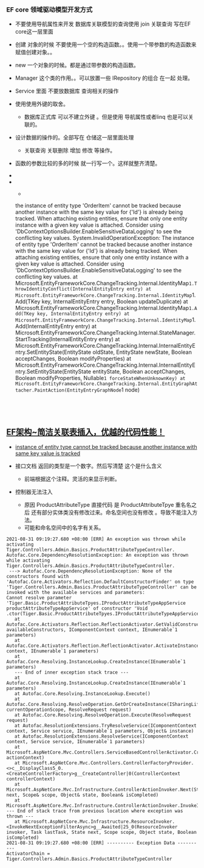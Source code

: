 ### EF core 领域驱动模型开发方式

- 不要使用导航属性来开发 数据库关联模型的查询使用 join 关联查询 写在EF core这一层里面 
- 创建 对象的时候 不要使用一个空的构造函数。。使用一个带参数的构造函数来赋值创建对象。。
- new 一个对象的时候。都是通过带参数的构造函数。


- Manager 这个类的作用。。可以放置一些 IRepository 的组合 在一起 处理。
- Service 里面 不要放数据库 查询相关的操作
- 使用使用外键的取舍。

  - 数据库正式库 可以不建立外键 。但是使用 导航属性或者linq 也是可以关联的。
- 设计数据的操作的。全部写在 仓储这一层里面处理

  - 关联查询 关联删除 增加 修改 等操作。
- 函数的参数比较的多的时候 就一行写一个。这样就整齐清楚。




- 

- - ```
  the instance of entity type 'OrderItem' cannot be tracked because another instance with the same key value for {'Id'} is already being tracked. When attaching existing entities, ensure that only one entity instance with a given key value is attached. Consider using 'DbContextOptionsBuilder.EnableSensitiveDataLogging' to see the conflicting key values.
  System.InvalidOperationException: The instance of entity type 'OrderItem' cannot be tracked because another instance with the same key value for {'Id'} is already being tracked. When attaching existing entities, ensure that only one entity instance with a given key value is attached. Consider using 'DbContextOptionsBuilder.EnableSensitiveDataLogging' to see the conflicting key values.
     at Microsoft.EntityFrameworkCore.ChangeTracking.Internal.IdentityMap`1.ThrowIdentityConflict(InternalEntityEntry entry)
     at Microsoft.EntityFrameworkCore.ChangeTracking.Internal.IdentityMap`1.Add(TKey key, InternalEntityEntry entry, Boolean updateDuplicate)
     at Microsoft.EntityFrameworkCore.ChangeTracking.Internal.IdentityMap`1.Add(TKey key, InternalEntityEntry entry)
     at Microsoft.EntityFrameworkCore.ChangeTracking.Internal.IdentityMap`1.Add(InternalEntityEntry entry)
     at Microsoft.EntityFrameworkCore.ChangeTracking.Internal.StateManager.StartTracking(InternalEntityEntry entry)
     at Microsoft.EntityFrameworkCore.ChangeTracking.Internal.InternalEntityEntry.SetEntityState(EntityState oldState, EntityState newState, Boolean acceptChanges, Boolean modifyProperties)
     at Microsoft.EntityFrameworkCore.ChangeTracking.Internal.InternalEntityEntry.SetEntityState(EntityState entityState, Boolean acceptChanges, Boolean modifyProperties, Nullable`1 forceStateWhenUnknownKey)
     at Microsoft.EntityFrameworkCore.ChangeTracking.Internal.EntityGraphAttacher.PaintAction(EntityEntryGraphNode`1 node)
    ```
  ```
  
  ```



## [EF架构~简洁关联表插入，优越的代码性能！](https://www.cnblogs.com/lori/archive/2013/03/07/2947675.html)



-  [instance of entity type cannot be tracked because another instance with same key value is tracked](https://stackoverflow.com/questions/48202403/instance-of-entity-type-cannot-be-tracked-because-another-instance-with-same-key)



- 接口文档 返回的类型是一个数字。然后写清楚 这个是什么含义
  - 前端根据这个注释。灵活的来显示判断。

- 控制器无法注入
  - 原因 ProductAttributeType 直接代码 是 ProductAttributeTpye 重名名之后 还有部分实体类没有修改过来。命名空间也没有修改 。导致不能注入方法。
  - 可能和命名空间中的名字有关系。

```
2021-08-31 09:19:27.680 +08:00 [ERR] An exception was thrown while activating Tiger.Controllers.Admin.Basics.ProductAttributeTypeController.
Autofac.Core.DependencyResolutionException: An exception was thrown while activating Tiger.Controllers.Admin.Basics.ProductAttributeTypeController.
 ---> Autofac.Core.DependencyResolutionException: None of the constructors found with 'Autofac.Core.Activators.Reflection.DefaultConstructorFinder' on type 'Tiger.Controllers.Admin.Basics.ProductAttributeTypeController' can be invoked with the available services and parameters:
Cannot resolve parameter 'Tiger.Basic.ProductAttributeTpyes.IProductAttributeTypeAppService productAttributeTypeAppService' of constructor 'Void .ctor(Tiger.Basic.ProductAttributeTpyes.IProductAttributeTypeAppService)'.
   at Autofac.Core.Activators.Reflection.ReflectionActivator.GetValidConstructorBindings(ConstructorInfo[] availableConstructors, IComponentContext context, IEnumerable`1 parameters)
   at Autofac.Core.Activators.Reflection.ReflectionActivator.ActivateInstance(IComponentContext context, IEnumerable`1 parameters)
   at Autofac.Core.Resolving.InstanceLookup.CreateInstance(IEnumerable`1 parameters)
   --- End of inner exception stack trace ---
   at Autofac.Core.Resolving.InstanceLookup.CreateInstance(IEnumerable`1 parameters)
   at Autofac.Core.Resolving.InstanceLookup.Execute()
   at Autofac.Core.Resolving.ResolveOperation.GetOrCreateInstance(ISharingLifetimeScope currentOperationScope, ResolveRequest request)
   at Autofac.Core.Resolving.ResolveOperation.Execute(ResolveRequest request)
   at Autofac.ResolutionExtensions.TryResolveService(IComponentContext context, Service service, IEnumerable`1 parameters, Object& instance)
   at Autofac.ResolutionExtensions.ResolveService(IComponentContext context, Service service, IEnumerable`1 parameters)
   at Microsoft.AspNetCore.Mvc.Controllers.ServiceBasedControllerActivator.Create(ControllerContext actionContext)
   at Microsoft.AspNetCore.Mvc.Controllers.ControllerFactoryProvider.<>c__DisplayClass5_0.<CreateControllerFactory>g__CreateController|0(ControllerContext controllerContext)
   at Microsoft.AspNetCore.Mvc.Infrastructure.ControllerActionInvoker.Next(State& next, Scope& scope, Object& state, Boolean& isCompleted)
   at Microsoft.AspNetCore.Mvc.Infrastructure.ControllerActionInvoker.InvokeInnerFilterAsync()
--- End of stack trace from previous location where exception was thrown ---
   at Microsoft.AspNetCore.Mvc.Infrastructure.ResourceInvoker.<InvokeNextExceptionFilterAsync>g__Awaited|25_0(ResourceInvoker invoker, Task lastTask, State next, Scope scope, Object state, Boolean isCompleted)
2021-08-31 09:19:27.680 +08:00 [ERR] ---------- Exception Data ----------
ActivatorChain = Tiger.Controllers.Admin.Basics.ProductAttributeTypeController
```

